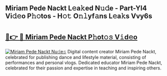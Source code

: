## Miriam Pede Nackt L𝚎a𝚔ed N𝚞𝚍e - Part-Yl4 Vi𝚍𝚎o P𝚑𝚘tos - H𝚘𝚝 O𝚗𝚕yf𝚊ns L𝚎a𝚔s Vvy6s

# <h2><a href="http://kfd5dh.oniu.top/?m=Miriam+Pede+Nackt">🔗👉 🔴 Miriam Pede Nackt P𝚑ot𝚘𝚜 V𝚒d𝚎o</a></h2>

[![Miriam Pede Nackt Nu𝚍e𝚜](https://i.imgur.com/0qMVB7G.gif)](http://kfd5dh.oniu.top/?m=Miriam+Pede+Nackt)
Digital content creator Miriam Pede Nackt, celebrated for publishing dance and lifestyle material, consisting of performances and personal vlogs. Dedicated educator Miriam Pede Nackt, celebrated for their passion and expertise in teaching and inspiring others.  
